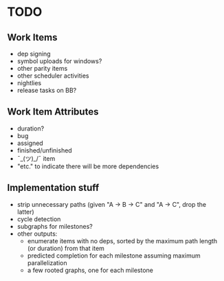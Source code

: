# TODO

## Work Items

 * dep signing
 * symbol uploads for windows?
 * other parity items
 * other scheduler activities
 * nightlies
 * release tasks on BB?

## Work Item Attributes

 * duration?
 * bug
 * assigned
 * finished/unfinished
 * ¯\_(ツ)_/¯ item
 * "etc." to indicate there will be more dependencies

## Implementation stuff

 * strip unnecessary paths (given "A -> B -> C" and "A -> C", drop the latter)
 * cycle detection
 * subgraphs for milestones?
 * other outputs:
   * enumerate items with no deps, sorted by the maximum path length (or duration) from that item
   * predicted completion for each milestone assuming maximum parallelization
   * a few rooted graphs, one for each milestone
